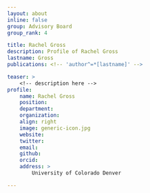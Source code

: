 ```yaml
---
layout: about
inline: false
group: Advisory Board
group_rank: 4

title: Rachel Gross
description: Profile of Rachel Gross
lastname: Gross
publications: <!-- 'author^=*[lastname]' -->

teaser: >
    <!-- description here -->
profile:
    name: Rachel Gross
    position: 
    department: 
    organization: 
    align: right
    image: generic-icon.jpg
    website: 
    twitter: 
    email: 
    github: 
    orcid: 
    address: >
        University of Colorado Denver

---
```


<!-- longer bio here -->
